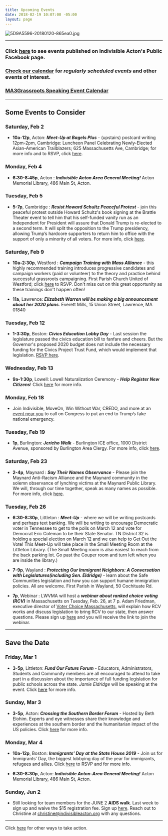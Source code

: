 ```yaml
---
title: Upcoming Events
date: 2018-02-19 10:07:00 -05:00
layout: page
---
```


![5D9A5596-20180120-865ea0.jpg](/uploads/5D9A5596-20180120-865ea0.jpg)

---

### Click [here](https://www.facebook.com/pg/IndivisibleActon/events/?ref=page_internal) to see events published on Indivisible Acton's Public Facebook page.

### [Check our calendar](http://www.indivisibleacton.org/calendar.html) for *regularly scheduled events* and other events of interest.

### [MA3Grassroots Speaking Event Calendar](https://www.ma3grassroots.com/event-calendar)

---

## Some Events to Consider

### Saturday, Feb 2

* **10a-12p**, Acton: ***Meet-Up at Bagels Plus*** - (upstairs) postcard writing
  12pm-2pm, Cambridge: Luncheon Panel Celebrating Newly-Elected Asian-American Trailblazers; 625 Massachusetts Ave, Cambridge; for more info and to RSVP, click [here](https://www.eventbrite.com/e/luncheon-panel-celebrating-newly-elected-aapi-women-tickets-54044963942?link_id=36&can_id=9a7cc198611ac2a74f284fdda8e14f7e).

### Monday, Feb 4

* **6:30-8:45p**, Acton : ***Indivisible Acton Area General Meeting!***  Acton Memorial Library, 486 Main St, Acton.

### Tuesday, Feb 5

* **5-7p**, Cambridge : ***Resist Howard Schultz Peaceful Protest*** - join this peaceful protest outside Howard Schultz's book signing at the Brattle Theater event to tell him that his self-funded vanity run as an Independent for President will assure that Donald Trump is re-elected to a second term. It will split the opposition to the Trump presidency, allowing Trump’s hardcore supporters to return him to office with the support of only a minority of all voters. For more info, click [here](https://www.eventbrite.com/e/resist-howard-schultz-peaceful-protest-cambridge-tickets-55541178159?aff=efbeventtix&fbclid=IwAR3YrjjWSmr-AjxUzCJsvkU6KI_-jKcWx4UUZeLJ85fdr318psvi9nGDw4s).

### Saturday, Feb 9

* **10a-2:30p**, Westford : ***Campaign Training with Mass Alliance*** - this highly recommended training introduces progressive candidates and campaign workers (paid or volunteer) to the theory and practice behind successful grassroots campaigning. First Parish Church United of Westford; click [here](https://docs.google.com/forms/d/e/1FAIpQLSdwuNSt0BxFNbeyTQ7H1hgyJGLW4j0Ini4ymHMZlQSAaeJ1Mw/viewform?fbclid=IwAR3enH7wJDfKFHTN6-0A1x_vbNBTe7thOr9hY1toOrGbo7VyWZ2zYm-Yupo&link_id=41&can_id=9a7cc198611ac2a74f284fdda8e14f7e) to RSVP. Don't miss out on this great opportunity as these trainings don't happen often!

* **11a**, Lawrence: ***Elizabeth Warren will be making a big announcement about her 2020 plans***. Everett Mills, 15 Union Street, Lawrence, MA 01840

### Tuesday, Feb 12

* **1-3:30p**, Boston: ***Civics Education Lobby Day*** - Last session the legislature passed the civics education bill to fanfare and cheers. But the Governor's proposed 2020 budget does not include the necessary funding for the Civics Project Trust Fund, which would implement that legislation. [RSVP here](https://docs.google.com/forms/d/e/1FAIpQLSdV2-HUDsiaQeW33oMXBe1HMOdOJ-lGQRrLJkih4xXU9S3u5A/viewform?vc=0&c=0&w=1&link_id=46&can_id=9a7cc198611ac2a74f284fdda8e14f7e).

### Wednesday, Feb 13

* **9a-1:30p**, Lowell: Lowell Naturalization Ceremony - ***Help Register New Citizens***! Click [here](https://www.facebook.com/events/550688542113887/) for more info.

### Monday, Feb 18

* Join Indivisible, MoveOn, Win Without War, CREDO, and more at an [event near you](https://u1584542.ct.sendgrid.net/mpss/c/AAE/ni0YAA/t.2p5/Ps-H0agNQbSNsOMxSgMSuw/h8/gs7T9cL6446RHrKZfB9qSAJilusQudPTwgD0pFpxz-2Fg8wNG8ExCvQePpuk-2BRJEvSWDOx0ljtUbcP21rFjP1tTQuCzAzCmchRh1eB4r85H4Mpe-2FvMck-2BO7X9IrGHy6i4o8tlOlO6zxUdjbWz3wcZNP-2FWqwYXfuL2RTXHw3rqWqUFqQEriDQ1fQdMxS2LH2wU2lxvo45fCMsutJ6fLJ3O658Po9mk5Kv-2FMbLPxSZ0V3lJuZAYEfGjHSVYYH2GbKaN-2F61-2FW8Je5zfSlA1nbHgkSEJSx67F7EuKsNhVbxMh6EqF40CdNbUTm-2FI7j-2Bw6BT5oDsJQk0ek6gYBJFeKro9L5eeLdkaVMg9s4DLhNs9VPsoWDcN9N9N4X1yq3kKSEfX88) to call on Congress to put an end to Trump’s fake national emergency.

### Tuesday, Feb 19

* **1p**, Burlington: ***Jericho Walk*** - Burlington ICE office, 1000 District Avenue, sponsored by Burlington Area Clergy. For more info, click [here](https://u1584542.ct.sendgrid.net/mpss/c/AAE/ni0YAA/t.2p5/Ps-H0agNQbSNsOMxSgMSuw/h9/HE2UYZIDTZxfLuJ8qHDFiKcv9QeqMGLDJ3IrF8dj2B1sElwX-2BgRm7L6sO-2Fx12pvvKel0pvihNgpE9xXZwtMC-2FvkeylC3hhZp-2FLQaNt-2BZ-2FtvZyKcdJd8jJymEWrtwLoIw3CxikBsNTtl-2FYGFUeHPAA5NzicRTyXtnQ-2B38Ahze2EUWmcsWbhepu7NwcSmb2Wc34gFRo9511DU0P8UKl9Cv2MYdQIPsZtTy8I59UfqyI2eihgnkKOGcX2mc2v7y33alCwLnD3fdAMjEQMjtxVXaAUCvJYeZkaQJRJ-2B9S55qBPc-3D).

### Saturday, Feb 23

* **2-4p**, Maynard : ***Say Their Names Observance*** - Please join the Maynard Anti-Racism Alliance and the Maynard community in the solemn observance of lynching victims at the Maynard Public Library. We will, through our time together, speak as many names as possible. For more info, click [here](https://u1584542.ct.sendgrid.net/mpss/c/EgE/ni0YAA/t.2pc/80RpmLcQQyWiVmi9Ak7BNQ/h3/3nboA8-2F9xMzJpTI692XHg0jdriizfhrfk33uasDaoQtiF1UoV-2F-2BC7oj73s5abAwGPeYB7ul1sjXyAF37magulgx-2BG1IUSrQ8aWcNwS2FpDzeY471kR8FftRfXhdFW4e-2BfRaslooZMoQzpHcXbHPRdIjrrLf4pSp1MLglUHp4YAykXxz5RGegakmYlfgCzDxrIfXWaLL9SuR1W5jyswoYyghYQaFa6wy2-2BT6p0DzLPPP4Q5NlIU4yd-2B42Pcm6W5C2MsJ2RKkDwuJVKtn4o8uK-2BZST6MdY55NeCvJbZx0kfF3G5E7SlJzj1mnHaJOuSIj-2FXb9fxMrfQJf94-2FIjbYlK24jV7Y7-2FMlRWJ3fFB5jPUCPfyer30xVnVDn-2Fr2wUbdLSjpjgOeIhRlF-2FxjMtdXr8-2BXWzrsjaChh3VsO28hLTjX7NMEUl-2FrNOI-2BL7qbc90QwzQ-2BLQaaSS88RfkwdO1rwIIsi1MkOOCJRd297PU6EbJHwvTo2ezLNYodOgAZvhnFe-2BMzDTXDmgf0e7ofwTPi0hrnOKEsjsTR71rRv-2BIEO6rpX8JHXKAHIoBBUm2kLVdEQAukxXw2C-2FpjgXqZ5PLpVPu7J30wUXJeB1HkLbHeETUCzIPWR0Xe0PMXsk34HmZ9mlymuEwrOGZoLs8UoXtmPBbSJgIBr4ZVbkiT78FGXXkErn-2B5xXBi9ZtheWLpOi-2FX7bdNuJGcwdCRqfg1WcE7Pi-2BW7HyIybnoRB9Rei-2FxwYHfoFBXa6DWzPDKzjDA2YVfxLq6a4ZOW4eTh4PExHejni9kPXqWS4rZB95S5-2BF1N2BlR48tzwYVQvotmRWdDTld-2Fi752MLSdHQhbx4yNbqqmpimbdXjKnGESHU8v9ANGoQbhhj2TLiAy-2B7gQ9DETUUMzLxju2TtDs3Zd7S5wkY7qsxYlxZavmxxGF14t3zHhGDyqRJmbjBdf-2FaCTupAaVukicMSXNEXHUGhpvwi2BMi3k5FeybiRlznpCkg5eiA3ES6U-3D).

### Tuesday, Feb 26

* **6:30-8:30p**, Littleton : ***Meet-Up*** - where we will be writing postcards and perhaps text banking. We will be writing to encourage Democratic voter in Tennessee to get to the polls on March 12 and vote for Democrat Eric Coleman to be their State Senator. TN District 32 is holding a special election on March 12 and we can help to Get Out the Vote! This Meet-Up will take place in the Small Meeting Room at the Littleton Library. (The Small Meeting room is also easiest to reach from the back parking lot. Go past the Couper room and turn left when you are inside the library.)  

* **7-9p**, Wayland : ***Protecting Our Immigrant Neighbors: A Conversation with Legislatures(including Sen. Eldridge)*** - learn about the Safe Communities legislation and how you can support humane immigration policies. All are welcome. First Parish in Wayland, 50 Cochituate Rd.

* **7p**, Webinar : LWVMA will host a ***webinar about ranked choice voting (RCV)*** in Massachusetts on Tuesday, Feb. 26, at 7 p.  Adam Friedman, executive director of  [Voter Choice Massachusetts](https://u1584542.ct.sendgrid.net/mpss/c/EgE/ni0YAA/t.2pc/80RpmLcQQyWiVmi9Ak7BNQ/h5/3nboA8-2F9xMzJpTI692XHg0jdriizfhrfk33uasDaoQtiF1UoV-2F-2BC7oj73s5abAwGPeYB7ul1sjXyAF37magulgx-2BG1IUSrQ8aWcNwS2FpDz7PyJsWauataj17fEpFOCLWf-2BXHiyVT09-2FowMGV50OU6czJQE01M7OJj7O6y9sBe6q8QwCmvu6hDABraZBs5lAjr52kQmNBrS4JxRBK3bcsEUQ9RylEss9FsuWnL0uBOXnY3oLb5GCg-2FnCbnyO7QQ-2Bn0wh3flxBgcTa5ugvF9VhhVOxFTrrYwsxIUrKq-2FA-2FWkMBZctsL-2FaHqplk0G32uOJ4FrRYl0AWLGtYjNQs-2B-2FNrF3H6i5aYxYZd-2FKGU090wg4N7RtOb0t2IDte87hojZieGk1QkBtP7s5jZa3vXb1SmHmR62zFcf-2BKulrXEJEm-2FDwkM8mFWdQ0wdwUmbadZaUklKMc4qsYzhKG7VMilkoWxNRogd3qGkPtggnv4GpQqXNdzC7IaJuLD3WPVaPJ4wgnHkEVhhnEjOZ9gKvAFSkzVKfDWbwAtuoZeb95MAcMGITAu4p6HoJY3uupd-2F1jX1Lp5YTp-2BeRa0KokhsUIx1EBmketZDHBG2E-2FAfuGeqU-2BMpJBvziwBSU9Bg1YhdUfZ0OM7M7qdPq9wiuDwfNSksJlzFUSH7LLxcTgvUjWcwBut6iQzEUMzWF3H0ATDetPL866ClZEiK2sSWiQJZwhNuw9BuPwa2vacsjeDssXshO1OGpeirC5OyXOX2YHfDxqSGlvVs9NjomzlZ0AJnWGOaSolgm6zpTE7MjFeDAeJwMhlFzoPs15IB9zs3weg3MVXOFJPhlZDyRxRX06LdgBrvdCTYlMn-2F09h7lQJ27G1w7tSfNGVv9-2BFukrwLWvKGL4G-2BKR7oqedAOI2DhIVBvJkVy-2BZbu8X2bTAkdRWc3Du94XrZHsWRFm19szpeNMn4jGHGI4dlVUmDTy2dFkaG-2FH4ZwcUZNFO4yhUOI4pRnFtiF5n-2Bt3CkcReOiQEM-2Fftcmcp9GrIdRi4764xAVeVnHcebAW4GuW7M0hKrjZvFg1TyIJpE1HyLq10xDZ5t1mCKKVGCuvBwAvgbpNLPdsfXSUJGLxj0VPXeQgrKMFfObF4VOLBAH0kQCVEEcZhZJl3mxuGx2hQF9uNuUoF42cPdzj5MRok1ohTxLaDiW5Bu0-2B3uA1lsNVR6bhl1e9nc1OUjR6agk3Oqh-2BcAxLQubWWVspsufkRioFqA7dPaultwMk4RRxNLI83qjsZni7-2BUu6d-2FnZYCiTuryeuc6mp-2BuAEmwbSAdzPeB9XXc-2F9CXNeMXiVKjsu-2BI-3D), will explain how RCV works and discuss legislation to bring RCV to our state, then answer questions. Please sign up [here](https://u1584542.ct.sendgrid.net/mpss/c/EgE/ni0YAA/t.2pc/80RpmLcQQyWiVmi9Ak7BNQ/h6/3nboA8-2F9xMzJpTI692XHg0jdriizfhrfk33uasDaoQtiF1UoV-2F-2BC7oj73s5abAwGPeYB7ul1sjXyAF37magulgx-2BG1IUSrQ8aWcNwS2FpDyfDX7yIbjoW6HUaFQy8UiMuEqGWzVpmK6m2nJCUaKxO1tpp6taW4zmJ6MRNvhbJIstgIgePKl-2BPMHZoUe85jKpMC0HabSsJufOeSdz-2BZZeqrzI3vZLsX9olzK3I9Q1LLV2aMXqgH83hAMa8-2FtNn0ftLPUfzPBDbGzg1N0zHVfVcceQbjofk4D6GGecHyhQcLhrREpzFNwjKSO-2F3gWXv4dLg-2Bt87nKWP6xwhNn9-2BAcs3v-2FPIvPyoGrqP-2FeqjfwlsfNUaL3wTDjLs5Nx7cWzqop7m03WuZY71W4ehdnkIKJEp5PBLAn03aqzqVZoLWt0hRJuNCFRXhnChVR5qJKzcdLgvzhZP7Fk5H-2BSKoE6iJ4211K3JqTXMGCC6mzIWLthcTxWZZSNYcuBQafzyfFdPhs3GaqWKfbNBI0a7TeLZDlbeCiLHlQvteGM2YpuhdIzYCN5A7jJKQ8zdHBgOevUOgUGbeTNfNyX-2Fv67wPR3yGFNLKCZIcA55mmUFLesMKo8ITSyQ4zWyQD81aRxSutKm5-2Fb8GFmI0jgnDTaaq-2FjfkHkqbFXfFEAF4oBc-2F6sq7ITRlUsF9jcny2IS-2FCNy0LamprVz-2BnusIJR2EkHAsT2rskjakKnX8HRDVGVyawZXtzHU8EdOe0kuwZbmfCJrabcG2zUw6rjnnXjIujCsRc9Tj5FN5Ym4vkVjeBFEDpOPvMXa8WO03d-2BsjH0Xpg-2Brdh56yEcoiC6bQrYhCyyYHW1JuyXCxlFrYTu9mRCXhvvvKYYK9Jq91EA7BHgtWHdvkhJVeONrUaOP4Zcu95MNGwWn3rddW3avtqDJ9Si2LxlfNlvn-2F8yAunNmdka34V5A5LttMN5GNm6gPunvTzZ-2BZxOkgxMMgoKJHtsMrdJFyqfMj0jFUzPPx3vfdVd4Y3Hi98B9NR4vqOyShfe-2Fl4pcyU8OR7QQOs8dNT7bFsZgc0JpxOkVEj4ZgSHPwMFdX44N-2Fxh7y-2BTltPV9Sa9g1t6gZabKcb3NDTP3-2BvtYHtk0tDN-2F5UCiohzcvwIGJFNSVT3FghL6W9gepbkaCrmVC1upD0OH6HSJ7RKu-2FbmG4FzfZaCfU0ahCeAebeX-2FfhBzpT6QTTg1gTTHlBVyxSOx-2BX6tRQTBB-2BdCtSRGrnfha0dM74p-2F-2FpaVcRBrh9l-2BIUD9hWe-2Bzb-2F8kbPEIpDYLSKuu9pDbfZNUrAz1nT9fEXD1-2FwAkOCZ4euuqX3b-2BQxGyqzBQsVekFvJym0-2BwdSD3WtvOvnphsPAOrx5XhV-2F2I6G-2Fy-2FT-2FE9KD7wjeGAKXikggIzJFGRDmPI8Abx) and you will receive the link to join the webinar.

---

## Save the Date

### Friday, Mar 1

* **3-5p**, Littleton: ***Fund Our Future Forum*** - Educators, Administrators, Students and Community members are all encouraged to attend to take part in a discussion about the importance of full funding legislation for public schools across the state. *Jamie Eldridge* will be speaking at the event. Click [here](https://massteacher.org/current-initiatives/fund-our-future/what-is-fund-our-future?link_id=51&can_id=9a7cc198611ac2a74f284fdda8e14f7e) for more info.

### Sunday, Mar 3

* **3-5p**, Acton: ***Crossing the Southern Border Forum*** - Hosted by Beth Elohim.  Experts and eye witnesses share their knowledge and experiences at the southern border and the humanitarian impact of the US policies.  Click [here](https://www.bethelohim.org/event/naaseh-border-forum.html?fbclid=IwAR3bK-dY8pV0ZegyuANCwzn625lwsWsF388KBO1IxyWDpu__q6bSgeJQ6GM) for more info.

### Monday, Mar 4

* **10a-12p**, Boston: ***Immigrants' Day at the State House 2019*** - Join us for Immigrants’ Day, the biggest lobbying day of the year for immigrants, refugees and allies. Click [here](https://www.eventbrite.com/e/immigrants-day-at-the-state-house-2019-tickets-54927627011?aff=efbevent&fbclid=IwAR1V8M8pJgwMU8v6wLXWKG6B58sEHZD2k_jmNGhcxuvz47RdEBeKs4-8pAI&link_id=52&can_id=9a7cc198611ac2a74f284fdda8e14f7e) to RSVP and for more info.

* **6:30-8:30p**, Acton: ***Indivisible Acton-Area General Meeting!***  Acton Memorial Library, 486 Main St, Acton.

### Sunday, Jun 2

* Still looking for team members for the JUNE 2 **AIDS walk**. Last week to sign up and waive the $15 registration fee. Sign up [here](https://u1584542.ct.sendgrid.net/mpss/c/JwE/ni0YAA/t.2p9/PM14XI-8RKWdFnI7JcP-Yw/h5/Vk58CdpjXfDev4xd8DLn5a4A180qbcUQ2TMObz0vy-2BAmq-2FHpfNxqR0YJsMg44xPyeJZpTD3p-2Bhcu68Fl3cWXGkynS62hub2SDOT-2FOrHciIqMkmQEXxe7ucF85HeIyLqzLZNImbkr0G-2Fym9uRH4Q6SSp70YwJsXkfyqUQBZSr23k0OHv7xd41vNI79E5ToZWaszCpSpUsNYVKEIa0m7hNPS-2FHh6kOi1RLEIUVvgBUbIYy01aG3CL-2FjtGM5XT-2Bsk2Q-2B9I1gf-2FVK8ukZ32ZRfEfqzk2-2Bjhu1rubmbNf1HwAmXsBJ34NKOsZshnJZNV-2BF9JVlyfqK4wWwiY2lLKIXF2yoY5HesEMLQpz3LfZYw5-2BPmXohHJOHwLvlXUbCpUqXzayu6ei2mP1iCipiOnL2nA4YDNsIXr-2BiGApye-2FPstZYisGu0eUWGq6ByOzWdXdgSTRhzKh5GHi5qA-2FW5teKYqtc2w-3D-3D). Reach out to Christine at [christine@indivisibleacton.org](mailto:christine@indivisibleacton.org) with any questions.

---

Click [here](http://www.indivisibleacton.org/take-action.html) for other ways to take action.